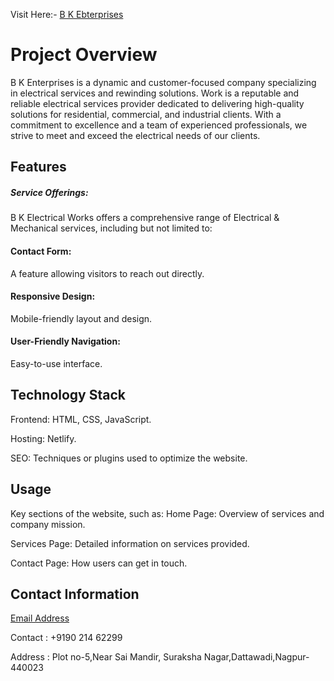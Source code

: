 Visit Here:- [B K Ebterprises](https://bkenterprises.netlify.app/)
 
 # Project Overview
B K Enterprises is a dynamic and customer-focused company specializing in electrical services and rewinding solutions. Work is a reputable and reliable electrical services provider dedicated to delivering high-quality solutions for residential, commercial, and industrial clients. With a commitment to excellence and a team of experienced professionals, we strive to meet and exceed the electrical needs of our clients.
## Features
##### Service Offerings: 
B K Electrical Works offers a comprehensive range of Electrical & Mechanical services, including but not limited to:
#### Contact Form: 
A feature allowing visitors to reach out directly.
#### Responsive Design: 
Mobile-friendly layout and design.
#### User-Friendly Navigation: 
Easy-to-use interface.
## Technology Stack
Frontend:  HTML, CSS, JavaScript.

Hosting: Netlify.

SEO: Techniques or plugins used to optimize the website.
## Usage
Key sections of the website, such as:
Home Page: Overview of services and company mission.

Services Page: Detailed information on services provided.

Contact Page: How users can get in touch.
## Contact Information
[Email Address](bkenterprises.rew2021@gmail.com)

Contact : +9190 214 62299 

 Address : Plot no-5,Near Sai Mandir, Suraksha Nagar,Dattawadi,Nagpur-440023 
